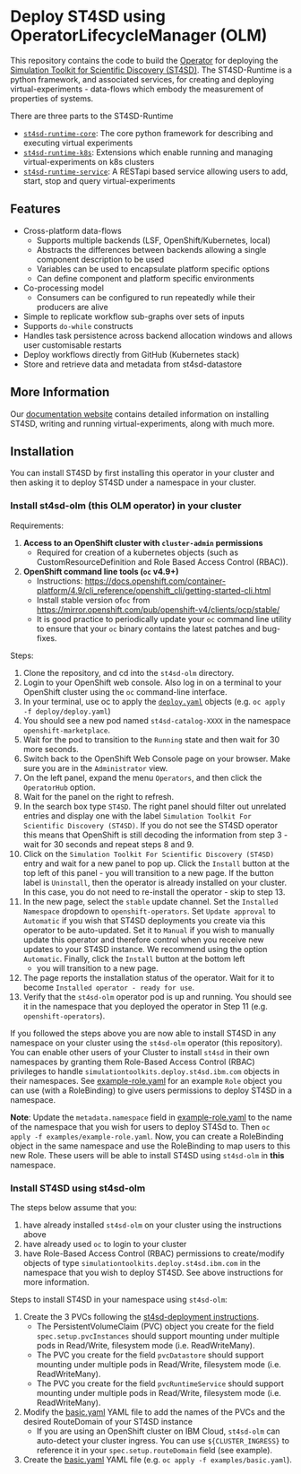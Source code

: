 # Deploy ST4SD using OperatorLifecycleManager (OLM)

This repository contains the code to build the [Operator](https://operatorframework.io/) for deploying the [Simulation Toolkit for Scientific Discovery (ST4SD)](https://github.ibm.com/st4sd/overview).
The ST4SD-Runtime is a python framework, and associated services, for creating and deploying virtual-experiments - data-flows which embody the measurement of properties of systems.

There are three parts to the ST4SD-Runtime
- [`st4sd-runtime-core`](https://github.com/st4sd/st4sd-runtime-core): The core python framework for describing and executing virtual experiments
- [`st4sd-runtime-k8s`](https://github.com/st4sd/st4sd-runtime-k8s): Extensions which enable running and managing virtual-experiments on k8s clusters  
- [`st4sd-runtime-service`](https://github.com/st4sd/st4sd-runtime-service): A RESTapi based service allowing users to add, start, stop and query virtual-experiments

## Features

* Cross-platform data-flows
  * Supports multiple backends  (LSF, OpenShift/Kubernetes, local)
  * Abstracts the differences between backends allowing a single component description to be used
  * Variables can be used to encapsulate platform specific options
  * Can define component and platform specific environments
* Co-processing model
  * Consumers can be configured to run repeatedly while their producers are alive
* Simple to replicate workflow sub-graphs over sets of inputs 
* Supports `do-while` constructs
* Handles task persistence across backend allocation windows and allows user customisable restarts
* Deploy workflows directly from GitHub (Kubernetes stack)
* Store and retrieve data and metadata from st4sd-datastore

## More Information

Our [documentation website](https://pages.github.ibm.com/overview) contains detailed information on installing ST4SD, 
writing and running virtual-experiments, along with much more. 


## Installation

You can install ST4SD by first installing this operator in your cluster and then asking it to deploy ST4SD under a namespace in your cluster.

### Install st4sd-olm (this OLM operator) in your cluster

Requirements:

1. **Access to an OpenShift cluster with `cluster-admin` permissions**
    - Required for creation of a kubernetes objects (such as CustomResourceDefinition and Role Based Access Control (RBAC)).
2. **OpenShift command line tools  (`oc` v4.9+)**
    - Instructions: <https://docs.openshift.com/container-platform/4.9/cli_reference/openshift_cli/getting-started-cli.html>
    - Install stable version of`oc` from <https://mirror.openshift.com/pub/openshift-v4/clients/ocp/stable/>
    - It is good practice to periodically update your `oc` command line utility to ensure that your `oc` binary contains the latest patches and bug-fixes.

Steps:

1. Clone the repository, and cd into the `st4sd-olm` directory.
2. Login to your OpenShift web console. Also log in on a terminal to your OpenShift cluster using the `oc` command-line interface.
3. In your terminal, use oc to apply the [`deploy.yaml`](examples/deploy.yaml) objects (e.g. `oc apply -f deploy/deploy.yaml`)
4. You should see a new pod named `st4sd-catalog-XXXX` in the namespace `openshift-marketplace`.
5. Wait for the pod to transition to the `Running` state and then wait for 30 more seconds.
6. Switch back to the OpenShift Web Console page on your browser. Make sure you are in the `Administrator` view. 
7. On the left panel, expand the menu `Operators`, and then click the `OperatorHub` option.
8. Wait for the panel on the right to refresh.
9. In the search box type `ST4SD`. The right panel should filter out unrelated entries and display one with the label 
   `Simulation Toolkit For Scientific Discovery (ST4SD)`. 
   If you do not see the ST4SD operator this means that OpenShift is still decoding the information from step 3 - 
   wait for 30 seconds and repeat steps 8 and 9.
10. Click on the `Simulation Toolkit For Scientific Discovery (ST4SD)` entry and wait for a new panel to pop up. 
    Click the `Install` button at the top left of this panel - you will transition to a new page.
    If the button label is `Uninstall`, then the operator is already installed on your cluster. 
    In this case, you do not need to re-install the operator - skip to step 13.
11. In the new page, select the `stable` update channel. Set the `Installed Namespace` dropdown to `openshift-operators`. 
    Set `Update approval` to `Automatic` if you wish that ST4SD deployments you create via this operator to be auto-updated. 
    Set it to `Manual` if you wish to manually update this operator and therefore control when you receive new updates to 
    your ST4SD instance. We recommend using the option `Automatic`. Finally, click the `Install` button at the bottom left
    - you will transition to a new page.
12. The page reports the installation status of the operator. Wait for it to become `Installed operator - ready for use`.
13. Verify that the `st4sd-olm` operator pod is up and running. You should see it in the namespace that you deployed the
    operator in Step 11 (e.g. `openshift-operators`).

If you followed the steps above you are now able to install ST4SD in any namespace on your cluster using the 
`st4sd-olm` operator (this repository). You can enable other users of your Cluster to install `st4sd` in their own
namespaces by granting them  Role-Based Access Control (RBAC) privileges to handle 
`simulationtoolkits.deploy.st4sd.ibm.com` objects in their namespaces. 
See [example-role.yaml](examples/example-role.yaml) for an example `Role` object you can use (with a RoleBinding) to 
give users permissions to deploy ST4SD in a namespace. 

**Note**: Update the `metadata.namespace` field in [example-role.yaml](examples/example-role.yaml) to the name of 
the namespace that you wish for users to deploy ST4Sd to. Then `oc apply -f examples/example-role.yaml`. Now, you can 
create a RoleBinding object in the same namespace and use the RoleBinding to map users to this new Role. These users
will be able to install ST4SD using `st4sd-olm` in **this** namespace.

### Install ST4SD using st4sd-olm

The steps below assume that you:

1. have already installed `st4sd-olm` on your cluster using the instructions above
2. have already used `oc` to login to your cluster
3. have Role-Based Access Control (RBAC) permissions to create/modify objects of type `simulationtoolkits.deploy.st4sd.ibm.com` 
   in the namespace that you wish to deploy ST4SD. See above instructions for more information.
    

Steps to install ST4SD in your namespace using `st4sd-olm`:

1. Create the 3 PVCs following the [st4sd-deployment instructions](https://github.com/st4sd/st4sd-deployment/blob/main/docs/install-requirements.md#storage-setup).
   - The PersistentVolumeClaim (PVC) object you create for the field `spec.setup.pvcInstances` should support mounting 
     under multiple pods in Read/Write, filesystem mode (i.e. ReadWriteMany).
   - The PVC you create for the field `pvcDatastore` should support mounting under multiple pods in Read/Write, 
     filesystem mode (i.e. ReadWriteMany).
   - The PVC you create for the field `pvcRuntimeService` should support mounting under multiple pods in Read/Write, 
     filesystem mode (i.e. ReadWriteMany).
2. Modify the [basic.yaml](examples/basic.yaml) YAML file to add the names of the PVCs and the desired RouteDomain of your ST4SD instance
    - If you are using an OpenShift cluster on IBM Cloud, `st4sd-olm` can auto-detect your cluster ingress. 
      You can use `${CLUSTER_INGRESS}` to reference it in your `spec.setup.routeDomain` field (see example). 
3. Create the [basic.yaml](examples/basic.yaml) YAML file (e.g. `oc apply -f examples/basic.yaml`).
